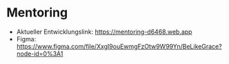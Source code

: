 # Mentoring

* Aktueller Entwicklungslink: https://mentoring-d6468.web.app
* Figma: https://www.figma.com/file/XxgI9ouEwmgFzOtw9W99Yn/BeLikeGrace?node-id=0%3A1
